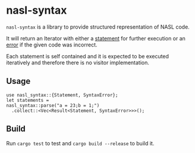 # nasl-syntax

`nasl-syntax` is a library to provide structured representation of NASL code.

It will return an Iterator with either a [statement](./src/statement.rs) for further execution or an [error](./src/error.rs) if the given code was incorrect.

Each statement is self contained and it is expected to be executed iteratively and therefore there is no visitor implementation.


## Usage

```
use nasl_syntax::{Statement, SyntaxError};
let statements =
nasl_syntax::parse("a = 23;b = 1;")
  .collect::<Vec<Result<Statement, SyntaxError>>>();
```

## Build

Run `cargo test` to test and `cargo build --release` to build it.
